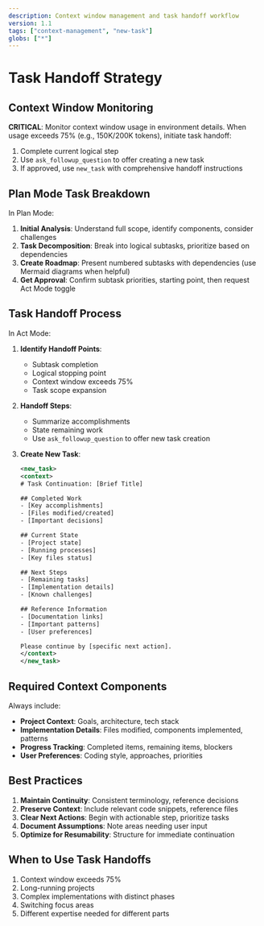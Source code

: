 ```yaml
---
description: Context window management and task handoff workflow
version: 1.1
tags: ["context-management", "new-task"]
globs: ["*"]
---
```

# Task Handoff Strategy

## Context Window Monitoring

**CRITICAL**: Monitor context window usage in environment details. When usage exceeds 75% (e.g., 150K/200K tokens), initiate task handoff:

1. Complete current logical step
2. Use `ask_followup_question` to offer creating a new task
3. If approved, use `new_task` with comprehensive handoff instructions

## Plan Mode Task Breakdown

In Plan Mode:

1. **Initial Analysis**: Understand full scope, identify components, consider challenges
2. **Task Decomposition**: Break into logical subtasks, prioritize based on dependencies
3. **Create Roadmap**: Present numbered subtasks with dependencies (use Mermaid diagrams when helpful)
4. **Get Approval**: Confirm subtask priorities, starting point, then request Act Mode toggle

## Task Handoff Process

In Act Mode:

1. **Identify Handoff Points**:
   - Subtask completion
   - Logical stopping point
   - Context window exceeds 75%
   - Task scope expansion

2. **Handoff Steps**:
   - Summarize accomplishments
   - State remaining work
   - Use `ask_followup_question` to offer new task creation

3. **Create New Task**:
   ```xml
   <new_task>
   <context>
   # Task Continuation: [Brief Title]

   ## Completed Work
   - [Key accomplishments]
   - [Files modified/created]
   - [Important decisions]

   ## Current State
   - [Project state]
   - [Running processes]
   - [Key files status]

   ## Next Steps
   - [Remaining tasks]
   - [Implementation details]
   - [Known challenges]

   ## Reference Information
   - [Documentation links]
   - [Important patterns]
   - [User preferences]

   Please continue by [specific next action].
   </context>
   </new_task>
   ```

## Required Context Components

Always include:

- **Project Context**: Goals, architecture, tech stack
- **Implementation Details**: Files modified, components implemented, patterns
- **Progress Tracking**: Completed items, remaining items, blockers
- **User Preferences**: Coding style, approaches, priorities

## Best Practices

1. **Maintain Continuity**: Consistent terminology, reference decisions
2. **Preserve Context**: Include relevant code snippets, reference files
3. **Clear Next Actions**: Begin with actionable step, prioritize tasks
4. **Document Assumptions**: Note areas needing user input
5. **Optimize for Resumability**: Structure for immediate continuation

## When to Use Task Handoffs

1. Context window exceeds 75%
2. Long-running projects
3. Complex implementations with distinct phases
4. Switching focus areas
5. Different expertise needed for different parts

